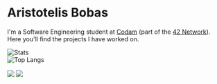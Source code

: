 # Aristotelis Bobas

I'm a Software Engineering student at [Codam](https://www.codam.nl/en/about-codam) (part of the [42 Network](https://en.wikipedia.org/wiki/42_(school))). <br>
Here you'll find the projects I have worked on.



![Stats](https://github-readme-stats.vercel.app/api?username=aristotelis-bobas&count_private=true&theme=buefy&show_icons=true) <br>
![Top Langs](https://github-readme-stats.vercel.app/api/top-langs/?username=aristotelis-bobas&layout=compact&theme=buefy)

<p>

<a href= "https://www.linkedin.com/in/aristotelis-bobas/"><img align=center src="https://img.shields.io/badge/linkedin-%230077B5.svg?&style=for-the-badge&logo=linkedin&logoColor=white" /></a> <a href="mailto:aristotelis.bobas@gmail.com"><img align=center src="https://img.shields.io/badge/gmail-D14836?&style=for-the-badge&logo=gmail&logoColor=white" /></a> 

</p>

